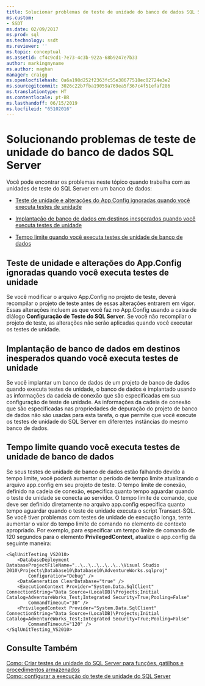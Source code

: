 ```yaml
---
title: Solucionar problemas de teste de unidade do banco de dados SQL Server | Microsoft Docs
ms.custom:
- SSDT
ms.date: 02/09/2017
ms.prod: sql
ms.technology: ssdt
ms.reviewer: ''
ms.topic: conceptual
ms.assetid: cf4c9cd1-7e73-4c3b-922a-68b9247e7b33
author: markingmyname
ms.author: maghan
manager: craigg
ms.openlocfilehash: 0a6a198d252f2363fc55e38677518ec02724e3e2
ms.sourcegitcommit: 3026c22b7fba19059a769ea5f367c4f51efaf286
ms.translationtype: HT
ms.contentlocale: pt-BR
ms.lasthandoff: 06/15/2019
ms.locfileid: "65102016"
---
```

# <a name="troubleshooting-sql-server-database-unit-testing-issues"></a>Solucionando problemas de teste de unidade do banco de dados SQL Server
Você pode encontrar os problemas neste tópico quando trabalha com as unidades de teste do SQL Server em um banco de dados:  
  
-   [Teste de unidade e alterações do App.Config ignoradas quando você executa testes de unidade](#UnitTestingAndAppConfigChanges)  
  
-   [Implantação de banco de dados em destinos inesperados quando você executa testes de unidade](#DatabaseDeploymentInUnitTests)  
  
-   [Tempo limite quando você executa testes de unidade de banco de dados](#TimeoutsDuringUnitTests)  
  
## <a name="UnitTestingAndAppConfigChanges"></a>Teste de unidade e alterações do App.Config ignoradas quando você executa testes de unidade  
Se você modificar o arquivo App.Config no projeto de teste, deverá recompilar o projeto de teste antes de essas alterações entrarem em vigor. Essas alterações incluem as que você faz no App.Config usando a caixa de diálogo **Configuração de Teste do SQL Server**. Se você não recompilar o projeto de teste, as alterações não serão aplicadas quando você executar os testes de unidade.  
  
## <a name="DatabaseDeploymentInUnitTests"></a>Implantação de banco de dados em destinos inesperados quando você executa testes de unidade  
Se você implantar um banco de dados de um projeto de banco de dados quando executa testes de unidade, o banco de dados é implantado usando as informações da cadeia de conexão que são especificadas em sua configuração de teste de unidade. As informações da cadeia de conexão que são especificadas nas propriedades de depuração do projeto de banco de dados não são usadas para esta tarefa, o que permite que você execute os testes de unidade do SQL Server em diferentes instâncias do mesmo banco de dados.  
  
## <a name="TimeoutsDuringUnitTests"></a>Tempo limite quando você executa testes de unidade de banco de dados  
Se seus testes de unidade de banco de dados estão falhando devido a tempo limite, você poderá aumentar o período de tempo limite atualizando o arquivo app.config em seu projeto de teste. O tempo limite de conexão, definido na cadeia de conexão, especifica quanto tempo aguardar quando o teste de unidade se conecta ao servidor. O tempo limite de comando, que deve ser definido diretamente no arquivo app.config especifica quanto tempo aguardar quando o teste de unidade executa o script Transact\-SQL. Se você tiver problemas com testes de unidade de execução longa, tente aumentar o valor do tempo limite de comando no elemento de contexto apropriado. Por exemplo, para especificar um tempo limite de comando de 120 segundos para o elemento **PrivilegedContext**, atualize o app.config da seguinte maneira:  
  
```  
<SqlUnitTesting_VS2010>  
    <DatabaseDeployment DatabaseProjectFileName="..\..\..\..\..\..\Visual Studio 2010\Projects\Database10\Database10\AdventureWorks.sqlproj"  
        Configuration="Debug" />  
    <DataGeneration ClearDatabase="true" />  
    <ExecutionContext Provider="System.Data.SqlClient" ConnectionString="Data Source=(LocalDB)\Projects;Initial Catalog=AdventureWorks_Test;Integrated Security=True;Pooling=False"  
        CommandTimeout="30" />  
    <PrivilegedContext Provider="System.Data.SqlClient" ConnectionString="Data Source=(LocalDB)\Projects;Initial Catalog=AdventureWorks_Test;Integrated Security=True;Pooling=False"  
        CommandTimeout="120" />  
</SqlUnitTesting_VS2010>  
```  
  
## <a name="see-also"></a>Consulte Também  
[Como: Criar testes de unidade do SQL Server para funções, gatilhos e procedimentos armazenados](../ssdt/how-to-create-unit-tests-for-functions-triggers-stored-procedures.md)  
[Como: configurar a execução do teste de unidade do SQL Server](../ssdt/how-to-configure-sql-server-unit-test-execution.md)  
  
